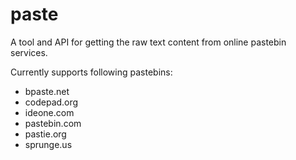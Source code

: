 # paste

A tool and API for getting the raw text content from online pastebin services.

Currently supports following pastebins:

* bpaste.net
* codepad.org
* ideone.com
* pastebin.com
* pastie.org
* sprunge.us
